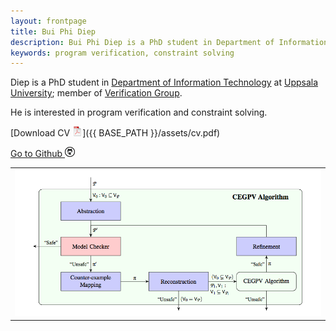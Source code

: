 ```yaml
---
layout: frontpage
title: Bui Phi Diep 
description: Bui Phi Diep is a PhD student in Department of Information Technology at Uppsala University; 
keywords: program verification, constraint solving
---
```

<!---
<div class="navbar">
  <div class="navbar-inner">
      <ul class="nav">
          <li><a href="{{ BASE_PATH }}/assets/cv.pdf">cv</a></li>
          <li><a href="https://github.com/diepbp">github</a></li>            
      </ul>
  </div>
</div>
-->

Diep is a PhD student in 
[Department of Information Technology](http://www.it.uu.se/) 
at
[Uppsala University](http://www.uu.se/);
member of 
[Verification Group](http://www.it.uu.se/research/docs/fm/apv). 

He is interested in program verification and constraint solving.

[Download CV ![CV as pdf](/pages/icons16/pdf-icon.png)]({{ BASE_PATH }}/assets/cv.pdf)

[Go to Github ![GitHub](/pages/icons16/github-icon.png)](https://github.com/diepbp)



<table class="wide">
<tr>
  <td class="center">
    <a href="pages/publpics/cegpv.html">
        <img src="assets/publpics/cegpv.png" alt="CEGPV algorithm" title="CEGPV algorithm"/>
    </a>
  </td> 
</tr> 
</table>
<!---
<div class="navbar">
  <div class="navbar-inner">
      <ul class="nav">
          <li><a href="morefigs.html">see more figures</a></li>
      </ul>
  </div>
</div>
-->
